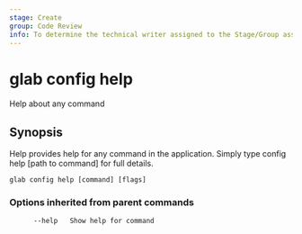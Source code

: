 ```yaml
---
stage: Create
group: Code Review
info: To determine the technical writer assigned to the Stage/Group associated with this page, see https://about.gitlab.com/handbook/product/ux/technical-writing/#assignments
---
```


<!--
This documentation is auto generated by a script.
Please do not edit this file directly, check cmd/gen-docs/docs.go.
-->

# glab config help

Help about any command

## Synopsis

Help provides help for any command in the application.
Simply type config help [path to command] for full details.

```plaintext
glab config help [command] [flags]
```

### Options inherited from parent commands

```plaintext
      --help   Show help for command
```

